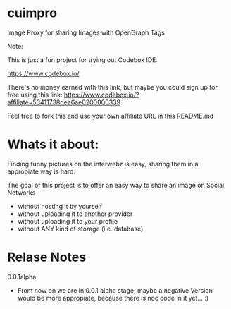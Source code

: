 cuimpro
=======

Image Proxy for sharing Images with OpenGraph Tags


Note:

This is just a fun project for trying out Codebox IDE:

https://www.codebox.io/

There's no money earned with this link, but maybe you could sign up for free using this link:
https://www.codebox.io/?affiliate=53411738dea6ae0200000339

Feel free to fork this and use your own affiliate URL in this README.md


Whats it about:
===============

Finding funny pictures on the interwebz is easy, sharing them in a appropiate way is hard.

The goal of this project is to offer an easy way to share an image on Social Networks

* without hosting it by yourself
* without uploading it to another provider
* without uploading it to your profile
* without ANY kind of storage (i.e. database)

Relase Notes
============

0.0.1alpha:

* From now on we are in 0.0.1 alpha stage, maybe a negative Version would be more appropiate, because there is noc code in it yet... :)

